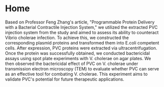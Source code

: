 # Home

Based on Professor Feng Zhang's article, "Programmable Protein Delivery with a Bacterial Contractile Injection System," we utilized the extracted PVC injection system from the study and aimed to assess its ability to counteract Vibrio cholerae infection. To achieve this, we constructed the corresponding plasmid proteins and transformed them into E.coli competent cells. After expression, PVC proteins were extracted via ultracentrifugation. Once the protein was successfully obtained, we conducted bactericidal assays using spot plate experiments with V. cholerae on agar plates. We then observed the bactericidal effect of PVC on V. cholerae under transmission electron microscopy (TEM) to evaluate whether PVC can serve as an effective tool for combating V. cholerae. This experiment aims to validate PVC's potential for future therapeutic applications.